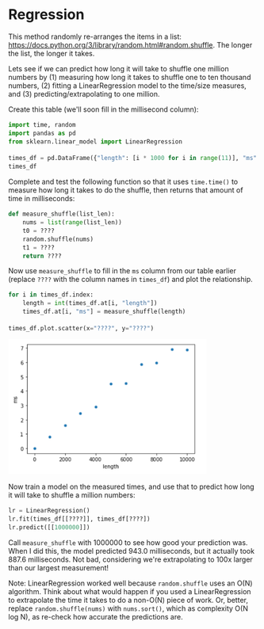 # Regression

This method randomly re-arranges the items in a list:
https://docs.python.org/3/library/random.html#random.shuffle.  The
longer the list, the longer it takes.

Lets see if we can predict how long it will take to shuffle one
million numbers by (1) measuring how long it takes to shuffle one to
ten thousand numbers, (2) fitting a LinearRegression model to the
time/size measures, and (3) predicting/extrapolating to one million.

Create this table (we'll soon fill in the millisecond column):

```python
import time, random
import pandas as pd
from sklearn.linear_model import LinearRegression

times_df = pd.DataFrame({"length": [i * 1000 for i in range(11)], "ms": None}, dtype=float)
times_df
```

Complete and test the following function so that it uses `time.time()`
to measure how long it takes to do the shuffle, then returns that
amount of time in milliseconds:

```python
def measure_shuffle(list_len):
    nums = list(range(list_len))
    t0 = ????
    random.shuffle(nums)
    t1 = ????
    return ????
```

Now use `measure_shuffle` to fill in the `ms` column from our table
earlier (replace `????` with the column names in `times_df`) and plot
the relationship.

```python
for i in times_df.index:
    length = int(times_df.at[i, "length"])
    times_df.at[i, "ms"] = measure_shuffle(length)

times_df.plot.scatter(x="????", y="????")
```

<img src="regression.png" width=400>

Now train a model on the measured times, and use that to predict how
long it will take to shuffle a million numbers:

```python
lr = LinearRegression()
lr.fit(times_df[[????]], times_df[????])
lr.predict([[1000000]])
```

Call `measure_shuffle` with 1000000 to see how good your prediction
was.  When I did this, the model predicted 943.0 milliseconds, but it
actually took 887.6 milliseconds.  Not bad, considering we're
extrapolating to 100x larger than our largest measurement!

Note: LinearRegression worked well because `random.shuffle` uses an
O(N) algorithm.  Think about what would happen if you used a
LinearRegression to extrapolate the time it takes to do a non-O(N)
piece of work.  Or, better, replace `random.shuffle(nums)` with
`nums.sort()`, which as complexity O(N log N), as re-check how
accurate the predictions are.
